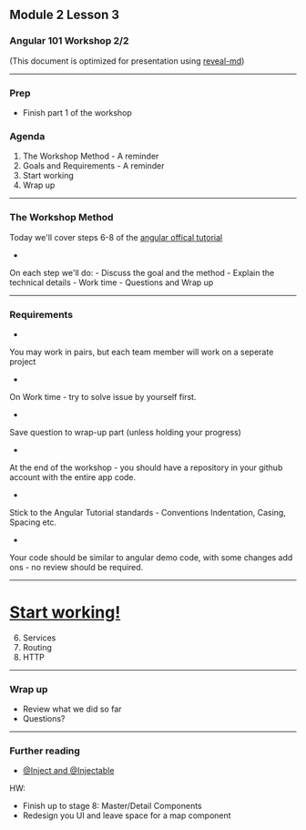 ## Module 2 Lesson 3
### Angular 101 Workshop 2/2
(This document is optimized for presentation using [reveal-md](https://github.com/webpro/reveal-md))

---

### Prep
* Finish part 1 of the workshop

### Agenda
1. The Workshop Method - A reminder
2. Goals and Requirements - A reminder
3. Start working
4. Wrap up


---

### The Workshop Method
Today we'll cover steps 6-8 of the  [angular offical tutorial](https://angular.io/tutorial)
* <!-- .element: class="fragment" -->
On each step we'll do:
    - Discuss the goal and the method
    - Explain the technical details
    - Work time
    - Questions and Wrap up


---

### Requirements
* <!-- .element: class="fragment" -->
You may work in pairs, but each team member will work on a seperate project
* <!-- .element: class="fragment" -->
On Work time - try to solve issue by yourself first.
* <!-- .element: class="fragment" -->
Save question to wrap-up part (unless holding your progress)
* <!-- .element: class="fragment" -->
At the end of the workshop - you should have a repository in your github account with the entire app code.
* <!-- .element: class="fragment" -->
Stick to the Angular Tutorial standards - Conventions Indentation, Casing, Spacing etc.
* <!-- .element: class="fragment" -->
Your code should be similar to angular demo code, with some changes add ons - no review should be required.

---

# [Start working!](https://angular.io/tutorial)
6. Services
7. Routing
8. HTTP

---

### Wrap up
* Review what we did so far
* Questions?

---

### Further reading
* [@Inject and @Injectable](https://angular-2-training-book.rangle.io/handout/di/angular2/inject_and_injectable.html)

HW:
* Finish up to stage 8: Master/Detail Components
* Redesign you UI and leave space for a map component
